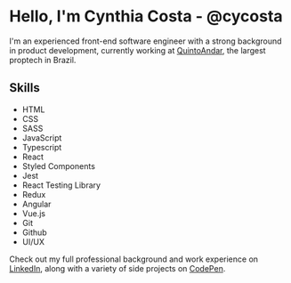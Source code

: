 # Hello, I'm Cynthia Costa - @cycosta

I'm an experienced front-end software engineer with a strong background in product development, currently working at [QuintoAndar](https://www.quintoandar.com.br/), the largest proptech in Brazil.

## Skills

- HTML
- CSS
- SASS
- JavaScript
- Typescript
- React
- Styled Components
- Jest
- React Testing Library
- Redux
- Angular
- Vue.js
- Git
- Github
- UI/UX

Check out my full professional background and work experience on [LinkedIn](https://www.linkedin.com/in/cycosta), along with a variety of side projects on [CodePen](https://codepen.io/cycosta).
